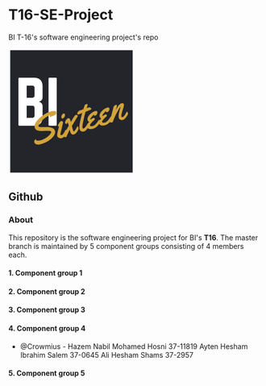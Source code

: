 # T16-SE-Project
BI T-16's software engineering project's repo

![Logo](/images/logo.png)

## Github

### About
This repository is the software engineering project for BI's **T16**. The master branch is maintained by 5 component groups consisting of 4 members each.

#### 1. Component group 1

#### 2. Component group 2

#### 3. Component group 3

#### 4. Component group 4
* @Crowmius - Hazem Nabil Mohamed Hosni 37-11819 
Ayten Hesham Ibrahim Salem 37-0645
Ali Hesham Shams 37-2957
#### 5. Component group 5